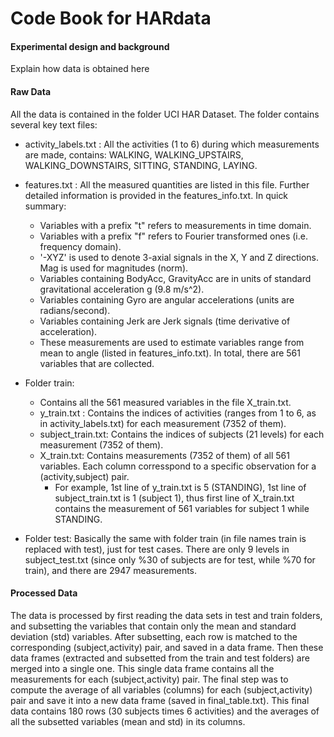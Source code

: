 # Code Book for HARdata

#### Experimental design and background
Explain how data is obtained here

#### Raw Data
All the data is contained in the folder UCI HAR Dataset. The folder contains several key text files:

* activity_labels.txt : All the activities (1 to 6) during which measurements are made, contains: WALKING, WALKING_UPSTAIRS, WALKING_DOWNSTAIRS, SITTING, STANDING, LAYING.
* features.txt : All the measured quantities are listed in this file. Further detailed information is provided in the features_info.txt. In quick summary:
  * Variables with a prefix "t" refers to measurements in time domain.
  * Variables with a prefix "f" refers to Fourier transformed ones (i.e. frequency domain).
  * '-XYZ' is used to denote 3-axial signals in the X, Y and Z directions. Mag is used for magnitudes (norm).
  * Variables containing BodyAcc, GravityAcc are in units of standard gravitational acceleration g (9.8 m/s^2).
  * Variables containing Gyro are angular accelerations (units are radians/second).
  * Variables containing Jerk are Jerk signals (time derivative of acceleration).
  * These measurements are used to estimate variables range from mean to angle (listed in features_info.txt). In total, there are 561 variables that are collected.

* Folder train: 
  * Contains all the 561 measured variables in the file X_train.txt. 
  * y_train.txt : Contains the indices of activities (ranges from 1 to 6, as in activity_labels.txt) for each measurement (7352 of them).
  * subject_train.txt: Contains the indices of subjects (21 levels) for each measurement (7352 of them).
  * X_train.txt: Contains measurements (7352 of them) of all 561 variables. Each column corresspond to a specific observation for a (activity,subject) pair. 
    * For example, 1st line of y_train.txt is 5 (STANDING), 1st line of subject_train.txt is 1 (subject 1), thus first line of X_train.txt contains the measurement of 561 variables for subject 1 while STANDING. 

* Folder test: Basically the same with folder train (in file names train is replaced with test), just for test cases. There are only 9 levels in subject_test.txt (since only %30 of subjects are for test, while %70 for train), and there are 2947 measurements.

#### Processed Data
The data is processed by first reading the data sets in test and train folders, and subsetting the variables that contain only the mean and standard deviation (std) variables. After subsetting, each row is matched to the corresponding (subject,activity) pair, and saved in a data frame. Then these data frames (extracted and subsetted from the train and test folders) are merged into a single one. This single data frame contains all the measurements for each (subject,activity) pair. The final step was to compute the average of all variables (columns) for each (subject,activity) pair and save it into a new data frame (saved in final_table.txt). This final data contains 180 rows (30 subjects times 6 activities) and the averages of all the subsetted variables (mean and std) in its columns.
